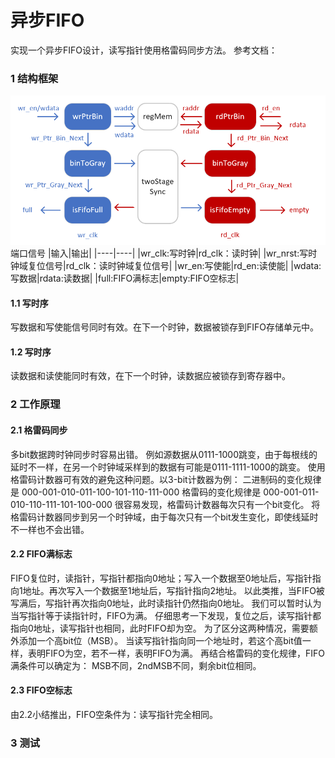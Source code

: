 异步FIFO 
=======================
实现一个异步FIFO设计，读写指针使用格雷码同步方法。
参考文档：
### 1 结构框架
![asyncfifo](./src/main/resources/afifo.png)
端口信号
|输入|输出|
|----|----|
|wr_clk:写时钟|rd_clk：读时钟|
|wr_nrst:写时钟域复位信号|rd_clk：读时钟域复位信号|
|wr_en:写使能|rd_en:读使能|
|wdata:写数据|rdata:读数据|
|full:FIFO满标志|empty:FIFO空标志|

#### 1.1 写时序
写数据和写使能信号同时有效。在下一个时钟，数据被锁存到FIFO存储单元中。
#### 1.2 写时序
读数据和读使能同时有效，在下一个时钟，读数据应被锁存到寄存器中。
### 2 工作原理
#### 2.1 格雷码同步
多bit数据跨时钟同步时容易出错。
例如源数据从0111-1000跳变，由于每根线的延时不一样，在另一个时钟域采样到的数据有可能是0111-1111-1000的跳变。
使用格雷码计数器可有效的避免这种问题。以3-bit计数器为例：
二进制码的变化规律是 000-001-010-011-100-101-110-111-000
格雷码的变化规律是  000-001-011-010-110-111-101-100-000
很容易发现，格雷码计数器每次只有一个bit变化。
将格雷码计数器同步到另一个时钟域，由于每次只有一个bit发生变化，即使线延时不一样也不会出错。
#### 2.2 FIFO满标志
FIFO复位时，读指针，写指针都指向0地址；写入一个数据至0地址后，写指针指向1地址。再次写入一个数据至1地址后，写指针指向2地址。
以此类推，当FIFO被写满后，写指针再次指向0地址，此时读指针仍然指向0地址。
我们可以暂时认为当写指针等于读指针时，FIFO为满。
仔细思考一下发现，复位之后，读写指针都指向0地址，读写指针也相同，此时FIFO却为空。
为了区分这两种情况，需要额外添加一个高bit位（MSB）。
当读写指针指向同一个地址时，若这个高bit值一样，表明FIFO为空，若不一样，表明FIFO为满。
再结合格雷码的变化规律，FIFO满条件可以确定为：
MSB不同，2ndMSB不同，剩余bit位相同。
#### 2.3 FIFO空标志
由2.2小结推出，FIFO空条件为：读写指针完全相同。
### 3 测试
